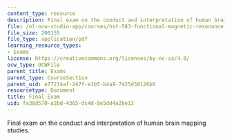 ```yaml
---
content_type: resource
description: Final exam on the conduct and interpretation of human brain mapping studies.
file: /ol-ocw-studio-app/courses/hst-583-functional-magnetic-resonance-imaging-data-acquisition-and-analysis-fall-2008/fa38d570a2bd4365dc4d8e5dd4a2be13_final.pdf
file_size: 200155
file_type: application/pdf
learning_resource_types:
- Exams
license: https://creativecommons.org/licenses/by-nc-sa/4.0/
ocw_type: OCWFile
parent_title: Exams
parent_type: CourseSection
parent_uid: e77214af-247f-e1b5-b4a9-7425d38126b6
resourcetype: Document
title: Final Exam
uid: fa38d570-a2bd-4365-dc4d-8e5dd4a2be13
---
```

Final exam on the conduct and interpretation of human brain mapping studies.